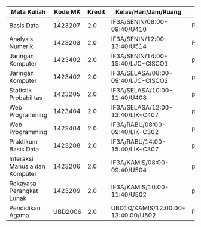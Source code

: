 | Mata Kuliah | Kode MK | Kredit | Kelas/Hari/Jam/Ruang | Jenis |
| --- | --- | --- | --- | --- |
| Basis Data | 1423207 | 2.0 | IF3A/SENIN/08:00-09:40/U410 | Pertemuan |
| Analysis Numerik | 1423203 | 2.0 | IF3A/SENIN/12:00-13:40/U514 | Pertemuan |
| Jaringan Komputer | 1423402 | 2.0 | IF3A/SENIN/14:00-15:40/LJC-CISCO1 | pertemuan |
| Jaringan Komputer | 1423402 | 2.0 | IF3A/SELASA/08:00-09:40/LJC-CISCO2 | pertemuan |
| Statistik Probabilitas | 1423205 | 2.0 | IF3A/SELASA/10:00-11:40/U408 | pertemuan |
| Web Programming | 1423404 | 2.0 | IF3A/SELASA/12:00-13:40/LIK-C407 | pertemuan |
| Web Programming | 1423404 | 2.0 | IF3A/RABU/08:00-09:40/LIK-C302 | pertemuan |
| Praktikum Basis Data | 1423208 | 2.0 | IF3A/RABU/14:00-15:40/LIK-C307 | pertemuan |
| Interaksi Manusia dan Komputer | 1423206 | 2.0 | IF3A/KAMIS/08:00-09:40/U504 | pertemuan |
| Rekayasa Perangkat Lunak | 1423209 | 2.0 | IF3A/KAMIS/10:00-11:40/U502 | pertemuan |
| Pendidikan Agama | UBD2006 | 2.0 | UBD1Q/KAMIS/12:00:00-13:40:00/U502 | Pertemuan |
